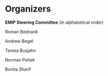 # Organizers

**EMIP Steering Committee** (in alphabetical order)

Roman Bednarik

Andrew Begel

Teresa Busjahn

Norman Peitek

Bonita Sharif